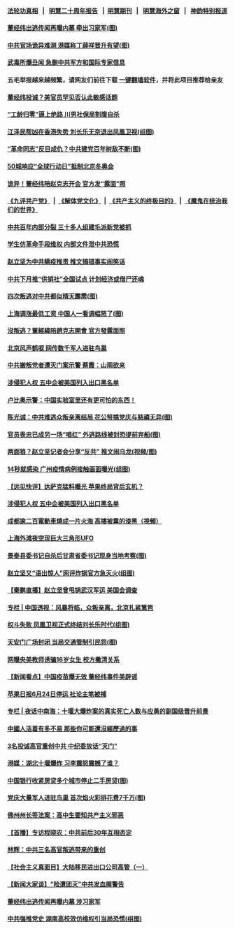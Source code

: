 #### [法轮功真相](https://github.com/gfw-breaker/truth/blob/master/README.md?t=0) &nbsp;&nbsp;|&nbsp;&nbsp; [明慧二十周年报告](https://github.com/gfw-breaker/mh-reports/blob/master/README.md?t=0) &nbsp;&nbsp;|&nbsp;&nbsp;[明慧期刊](https://github.com/gfw-breaker/mh-qikan) &nbsp;&nbsp;|&nbsp;&nbsp; [明慧海外之窗](https://github.com/gfw-breaker/mh-news/blob/master/README.md?t=0) &nbsp;&nbsp;|&nbsp;&nbsp; [神韵特别报道](https://github.com/gfw-breaker/mh-news/blob/master/shenyun.md?t=0)
#### [ 董经纬出逃传闻再曝内幕 牵出习家军(图)](https://github.com/gfw-breaker/banned-news3/blob/master/pages/p2/975942.md)
#### [ 中共官场诡异难测 港媒称丁薛祥晋升有望(图)](https://github.com/gfw-breaker/banned-news3/blob/master/pages/p2/976040.md)
#### [ 武毒所爆丑闻 急删中共军方和国际专家信息](https://github.com/gfw-breaker/banned-news3/blob/master/pages/nf4514/n13042124.md)
#### 五毛举报越来越频繁，请网友们前往下载 [一键翻墙软件](https://github.com/gfw-breaker/ssr-accounts)，并将此项目推荐给亲友
#### [ 董经纬投诚？美官员罕见否认此敏感话题](https://github.com/gfw-breaker/banned-news3/blob/master/pages/nsc413/n13042775.md)
#### [ “工龄归零”逼上绝路 川男社保局割腹自杀](https://github.com/gfw-breaker/banned-news3/blob/master/pages/nsc413/n13038913.md)
#### [ 江泽民帮凶在香港失势 刘长乐无奈退出凤凰卫视(组图)](https://github.com/gfw-breaker/banned-news3/blob/master/pages/p2/976057.md)
#### [ “革命同志”反目成仇？中共建党百年树敌不断(图)](https://github.com/gfw-breaker/banned-news3/blob/master/pages/p1/975971.md)
#### [ 50城响应“全球行动日”抵制北京冬奥会](https://github.com/gfw-breaker/banned-news3/blob/master/pages/nf4514/n13042261.md)
#### [ 诡异！董经纬陪赵克志开会 官方发“露面”照](https://github.com/gfw-breaker/banned-news3/blob/master/pages/prog1138/a103150169.md)
#### [《九评共产党》](https://github.com/begood0513/9ping.md/blob/master/README.md) &nbsp;|&nbsp; [《解体党文化》](../../../../jtdwh.md/blob/master/README.md)  &nbsp;|&nbsp; [《共产主义的终极目的》](../../../../gczydzjmd.md/blob/master/README.md) &nbsp;|&nbsp; [《魔鬼在统治我们的世界》](../../../../mgztzwmdsj.md/blob/master/README.md) 
#### [ 中共百年内部分裂 三十多人组建毛派新党被抓](https://github.com/gfw-breaker/banned-news3/blob/master/pages/nsc413/n13044023.md)
#### [ 学生仿革命手段维权 内部文件泄中共恐慌](https://github.com/gfw-breaker/banned-news3/blob/master/pages/nf4514/n13041887.md)
#### [ 赵立坚为中共瞒疫推责 推文搞错事实闹笑话](https://github.com/gfw-breaker/banned-news3/blob/master/pages/nsc413/n13043435.md)
#### [ 中共下月推“供销社”全国试点 计划经济或借尸还魂](https://github.com/gfw-breaker/banned-news3/blob/master/pages/prog204/a103149629.md)
#### [ 四次叛逃对中共都似晴天霹雳(图)](https://github.com/gfw-breaker/banned-news3/blob/master/pages/p2/975919.md)
#### [ 上海调涨最低工资 中国人一看调幅怒了(图)](https://github.com/gfw-breaker/banned-news3/blob/master/pages/p1/975976.md)
#### [ 沒叛逃？董經緯陪趙克志開會 官方發露面照](https://github.com/gfw-breaker/banned-news3/blob/master/pages/soh5/518894.md)
#### [ 北京风声鹤唳 网传数千军人进驻鸟巢](https://github.com/gfw-breaker/banned-news3/blob/master/pages/nsc413/n13042826.md)
#### [ 中共搬叛党者遭灭门案示警 蔡霞：山雨欲来](https://github.com/gfw-breaker/banned-news3/blob/master/pages/nsc413/n13042718.md)
#### [ 涉侵犯人权 五中企被美国列入出口黑名单](https://github.com/gfw-breaker/banned-news3/blob/master/pages/nf4514/n13043039.md)
#### [ 卢比奥示警：中国实验室里还有更可怕的东西！](https://github.com/gfw-breaker/banned-news3/blob/master/pages/prog204/a103149338.md)
#### [ 陈光诚：中共难逃众叛亲离结局 花公帑搞党庆与慈禧无异(图)](https://github.com/gfw-breaker/banned-news3/blob/master/pages/p2/976049.md)
#### [ 官员表忠已成另一场“唱红” 外逃路线被封恐提前弃船(图)](https://github.com/gfw-breaker/banned-news3/blob/master/pages/p2/975760.md)
#### [ 两面狼？赵立坚记者会分享“反共” 推文闹乌龙(视频/图)](https://github.com/gfw-breaker/banned-news3/blob/master/pages/p1/976075.md)
#### [ 14秒就感染 广州疫情病例接触画面曝光(组图)](https://github.com/gfw-breaker/banned-news3/blob/master/pages/p1/976001.md)
#### [ 【远见快评】达萨克猛料曝光 苹果终局背后玄机？](https://github.com/gfw-breaker/banned-news3/blob/master/pages/nsc413/n13043049.md)
#### [ 涉侵犯人权 五中企被美国列入出口黑名单](https://github.com/gfw-breaker/banned-news3/blob/master/pages/nsc413/n13043039.md)
#### [ 成都逾二百電動車燒成一片火海 高樓被熏的漆黑（視頻）](https://github.com/gfw-breaker/banned-news3/blob/master/pages/soh5/518864.md)
#### [ 上海外滩夜空现巨大三角形UFO](https://github.com/gfw-breaker/banned-news3/blob/master/pages/prog204/a103149701.md)
#### [ 景泰县委书记自杀后甘肃省委书记现身当地考察(图)](https://github.com/gfw-breaker/banned-news3/blob/master/pages/p2/975968.md)
#### [ 赵立坚又“语出惊人”网评炸锅官方急灭火(组图)](https://github.com/gfw-breaker/banned-news3/blob/master/pages/p1/975917.md)
#### [ 【秦鹏直播】赵立坚曾甩锅武汉军运 美国会调查](https://github.com/gfw-breaker/banned-news3/blob/master/pages/nsc413/n13043105.md)
#### [ 专栏 | 中国透视：风暴将临，众叛亲离，北京扎紧篱笆](https://github.com/gfw-breaker/banned-news3/blob/master/pages/zhongguotoushi/panel-06232021104831.md)
#### [ 权斗失败 凤凰卫视正式终结刘长乐时代(组图)](https://github.com/gfw-breaker/banned-news3/blob/master/pages/p2/975944.md)
#### [ 天安门广场封闭 当局交通管制引民怨(图)](https://github.com/gfw-breaker/banned-news3/blob/master/pages/p1/975950.md)
#### [ 网曝央美教师诱骗16岁女生 校方撇清关系](https://github.com/gfw-breaker/banned-news3/blob/master/pages/nsc413/n13044092.md)
#### [ 【新闻看点】中国疫苗爆无效 董经纬事件美辟谣](https://github.com/gfw-breaker/banned-news3/blob/master/pages/nsc413/n13043091.md)
#### [ 苹果日报6月24日停运 社论主笔被捕](https://github.com/gfw-breaker/banned-news3/blob/master/pages/nf4514/n13042538.md)
#### [ 专栏 | 夜话中南海：十堰大爆炸案的真实死亡人数与应勇的副国级晋升前景](https://github.com/gfw-breaker/banned-news3/blob/master/pages/yehuazhongnanhai/gx-06212021152245.md)
#### [ 中國人活着有多不易 那些你可能還沒經歷過的事](https://github.com/gfw-breaker/banned-news3/blob/master/pages/soh5/518804.md)
#### [ 3名投诚高官重创中共 中纪委放话“灭门”](https://github.com/gfw-breaker/banned-news3/blob/master/pages/prog1138/a103149161.md)
#### [ 港媒：湖北十堰爆炸 习李震怒震撼了谁？](https://github.com/gfw-breaker/banned-news3/blob/master/pages/prog1138/a103142930.md)
#### [ 中国银行收紧房贷多个城市停止二手房贷(图)](https://github.com/gfw-breaker/banned-news3/blob/master/pages/p5/976005.md)
#### [ 党庆大量军人进驻鸟巢 首次焰火彩排花费7千万(图)](https://github.com/gfw-breaker/banned-news3/blob/master/pages/p1/975927.md)
#### [ 佛州州长签法案：高中生要知共产主义邪恶](https://github.com/gfw-breaker/banned-news3/blob/master/pages/nf4514/n13042268.md)
#### [ 【首播】专访程晓农：中共前后30年互相否定](https://github.com/gfw-breaker/banned-news3/blob/master/pages/nf4514/n13040115.md)
#### [ 林辉：中共三名高官叛逃带来的重创](https://github.com/gfw-breaker/banned-news3/blob/master/pages/nf4514/n13035206.md)
#### [ 【社会主义真面目】大陆移民进出口公司高管（一）](https://github.com/gfw-breaker/banned-news3/blob/master/pages/prog204/a103150315.md)
#### [ 【新闻大家谈】“险遭团灭”中共发血腥警告](https://github.com/gfw-breaker/banned-news3/blob/master/pages/prog1138/a103149440.md)
#### [ 董经纬出逃传闻再曝内幕 涉习家军](https://github.com/gfw-breaker/banned-news3/blob/master/pages/prog1138/a103148406.md)
#### [ 中共强推党史 湖南高校效仿维权引当局恐慌(组图)](https://github.com/gfw-breaker/banned-news3/blob/master/pages/p1/976058.md)
